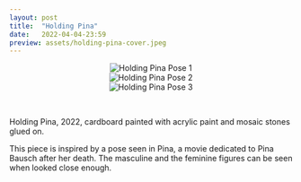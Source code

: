 ```yaml
---
layout: post
title:  "Holding Pina"
date:   2022-04-04-23:59
preview: assets/holding-pina-cover.jpeg
---
```


<div style="text-align: center"><img src="{{site.baseurl}}/assets/holding-pina-1.jpeg" alt="Holding Pina Pose 1" class="center"/></div>
<div style="text-align: center"><img src="{{site.baseurl}}/assets/holding-pina-2.jpeg" alt="Holding Pina Pose 2" class="center"/></div>
<div style="text-align: center"><img src="{{site.baseurl}}/assets/holding-pina-3.jpeg" alt="Holding Pina Pose 3" class="center"/></div>

&nbsp;

Holding Pina, 2022, cardboard painted with acrylic paint and mosaic stones glued on.

This piece is inspired by a pose seen in Pina, a movie dedicated to Pina Bausch after her death. The masculine and the feminine figures can be seen when looked close enough.

&nbsp;

